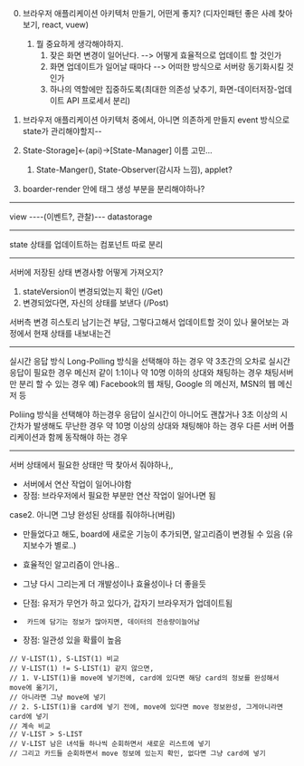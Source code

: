 0. 브라우저 애플리케이션 아키텍처 만들기, 어떤게 좋지? (디자인패턴 좋은 사례 찾아보기, react, vuew)

   1. 뭘 중요하게 생각해야하지.
      1. 잦은 화면 변경이 일어난다. --> 어떻게 효율적으로 업데이트 할 것인가
      2. 화면 업데이트가 일어날 때마다 --> 어떠한 방식으로 서버랑 동기화시킬 것인가
      3. 하나의 역할에만 집중하도록(최대한 의존성 낮추기, 화면-데이터저장-업데이트 API 프로세서 분리)

1. 브라우저 애플리케이션 아키텍처 중에서, 아니면 의존하게 만들지 event 방식으로 state가 관리해야할지--

2. State-Storage]<-(api)->[State-Manager] 이름 고민...

   1. State-Manger(), State-Observer(감시자 느낌), applet?

3. boarder-render 안에 태그 생성 부분을 분리해야하나?

---

view ----(이벤트?, 관찰)--- datastorage

---

state 상태를 업데이트하는 컴포넌트 따로 분리

---

서버에 저장된 상태 변경사항 어떻게 가져오지?

1. stateVersion이 변경되었는지 확인 (/Get)
2. 변경되었다면, 자신의 상태를 보낸다 (/Post)

서버측 변경 히스토리 남기는건 부담,
그렇다고해서 업데이트할 것이 있나 물어보는 과정에서 현재 상태를 내보내는건

---

실시간 응답 방식
Long-Polling 방식을 선택해야 하는 경우
약 3초간의 오차로 실시간 응답이 필요한 경우
메신저 같이 1:1이나 약 10명 이하의 상대와 채팅하는 경우
채팅서버만 분리 할 수 있는 경우
예) Facebook의 웹 채팅, Google 의 메신저, MSN의 웹 메신저 등

Poliing 방식을 선택해야 하는경우
응답이 실시간이 아니어도 괜찮거나 3초 이상의 시간차가 발생해도 무난한 경우
약 10명 이상의 상대와 채팅해야 하는 경우
다른 서버 어플리케이션과 함께 동작해야 하는 경우

---

서버 상태에서 필요한 상태만 딱 찾아서 줘야하나,,

- 서버에서 연산 작업이 일어나야함
- 장점: 브라우저에서 필요한 부분만 연산 작업이 일어나면 됨

case2. 아니면 그냥 완성된 상태를 줘야하나(버림)

- 만들었다고 해도, board에 새로운 기능이 추가되면, 알고리즘이 변경될 수 있음 (유지보수가 별로..)
- 효율적인 알고리즘이 안나옴..
- 그냥 다시 그리는게 더 개발성이나 효율성이나 더 좋을듯

- 단점: 유저가 무언가 하고 있다가, 갑자기 브라우저가 업데이트됨
-      카드에 담기는 정보가 많아지면, 데이터의 전송량이늘어남
- 장점: 일관성 있을 확률이 높음

```
// V-LIST(1), S-LIST(1) 비교
// V-LIST(1) != S-LIST(1) 같지 않으면,
// 1. V-LIST(1)을 move에 넣기전에, card에 있다면 해당 card의 정보를 완성해서 move에 옮기기,
// 아니라면 그냥 move에 넣기
// 2. S-LIST(1)을 card에 넣기 전에, move에 있다면 move 정보완성, 그게아니라면 card에 넣기
// 계속 비교
// V-LIST > S-LIST
// V-LIST 남은 녀석들 하나씩 순회하면서 새로운 리스트에 넣기
// 그리고 카드들 순회하면서 move 정보에 있는지 확인, 없다면 그냥 card에 넣기
```
